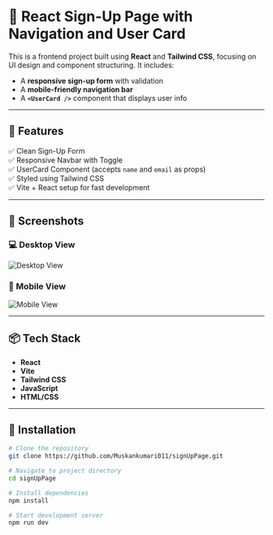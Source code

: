 # 🚀 React Sign-Up Page with Navigation and User Card

This is a frontend project built using **React** and **Tailwind CSS**, focusing on UI design and component structuring. It includes:

- A **responsive sign-up form** with validation
- A **mobile-friendly navigation bar**
- A **`<UserCard />`** component that displays user info

---

## 📁 Features

✅ Clean Sign-Up Form  
✅ Responsive Navbar with Toggle  
✅ UserCard Component (accepts `name` and `email` as props)  
✅ Styled using Tailwind CSS  
✅ Vite + React setup for fast development

---

## 📸 Screenshots

### 💻 Desktop View  
![Desktop View](https://via.placeholder.com/800x400?text=Desktop+Screenshot)

### 📱 Mobile View  
![Mobile View](https://via.placeholder.com/400x800?text=Mobile+Screenshot)

---

## 📦 Tech Stack

- **React**
- **Vite**
- **Tailwind CSS**
- **JavaScript**
- **HTML/CSS**

---

## 🔧 Installation

```bash
# Clone the repository
git clone https://github.com/Muskankumari011/signUpPage.git

# Navigate to project directory
cd signUpPage

# Install dependencies
npm install

# Start development server
npm run dev

